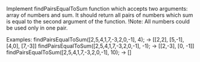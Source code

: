 Implement findPairsEqualToSum function which accepts two arguments: array of numbers and sum. It should return all pairs of numbers which sum is equal to the second argument of the function.
!Note: All numbers could be used only in one pair.

Examples:
findPairsEqualToSum([2,5,4,1,7,-3,2,0,-1], 4); -> [[2,2], [5,-1], [4,0], [7,-3]]
findPairsEqualToSum([2,5,4,1,7,-3,2,0,-1], -1); -> [[2,-3], [0, -1]]
findPairsEqualToSum([2,5,4,1,7,-3,2,0,-1], 10); -> []